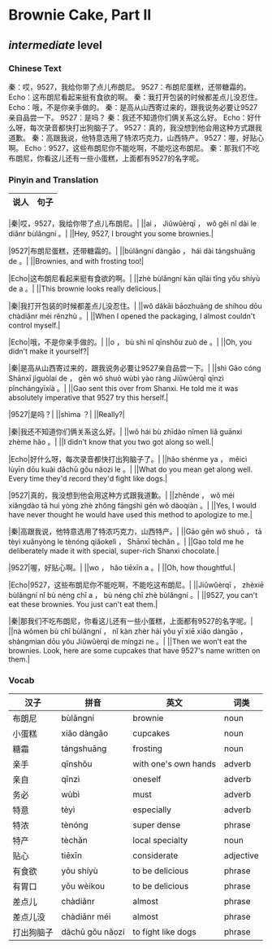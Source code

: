 # Brownie Cake, Part II
## *intermediate* level

### Chinese Text
秦：哎，9527，我给你带了点儿布朗尼。
9527：布朗尼蛋糕，还带糖霜的。
Echo：这布朗尼看起来挺有食欲的啊。
秦：我打开包装的时候都差点儿没忍住。
Echo：哦，不是你亲手做的。
秦：是高从山西寄过来的，跟我说务必要让9527亲自品尝一下。
9527：是吗？
秦：我还不知道你们俩关系这么好。
Echo：好什么呀，每次录音都快打出狗脑子了。
9527：真的，我没想到他会用这种方式跟我道歉。
秦：高跟我说，他特意选用了特浓巧克力，山西特产。
9527：喔，好贴心啊。
Echo：9527，这些布朗尼你不能吃啊，不能吃这布朗尼。
秦：那我们不吃布朗尼，你看这儿还有一些小蛋糕，上面都有9527的名字呢。

### Pinyin and Translation
|说人|句子|
|----|----|

|秦|哎，9527，我给你带了点儿布朗尼。|
||ai ， Jiǔwǔèrqī ， wǒ gěi nǐ dài le diǎnr bùlǎngní 。|
||Hey, 9527, I brought you some brownies.|

|9527|布朗尼蛋糕，还带糖霜的。|
||bùlǎngní dàngāo ， hái dài tángshuāng de 。|
||Brownies, and with frosting too!|

|Echo|这布朗尼看起来挺有食欲的啊。|
||zhè bùlǎngní kàn qǐlái tǐng yǒu shíyù de a 。|
||This brownie looks really delicious.|

|秦|我打开包装的时候都差点儿没忍住。|
||wǒ dǎkāi bāozhuāng de shíhou dōu chàdiǎnr méi rěnzhù 。|
||When I opened the packaging, I almost couldn't control myself.|

|Echo|哦，不是你亲手做的。|
||o ， bù shì nǐ qīnshǒu zuò de 。|
||Oh, you didn't make it yourself?|

|秦|是高从山西寄过来的，跟我说务必要让9527亲自品尝一下。|
||shì Gāo cóng Shānxī jìguòlai de ， gēn wǒ shuō wùbì yào ràng Jiǔwǔèrqī qīnzì pǐnchángyīxià 。|
||Gao sent this over from Shanxi. He told me it was absolutely imperative that 9527 try this herself.|

|9527|是吗？|
||shìma ？|
||Really?|

|秦|我还不知道你们俩关系这么好。|
||wǒ hái bù zhīdào nǐmen liǎ guānxi zhème hǎo 。|
||I didn't know that you two got along so well.|

|Echo|好什么呀，每次录音都快打出狗脑子了。|
||hǎo shénme ya ， měicì lùyīn dōu kuài dǎchū gǒu nǎozi le 。|
||What do you mean get along well. Every time they'd record they'd fight like dogs.|

|9527|真的，我没想到他会用这种方式跟我道歉。|
||zhēnde ， wǒ méi xiǎngdào tā huì yòng zhè zhǒng fāngshì gēn wǒ dàoqiàn 。|
||Yes, I would have never thought he would have used this method to apologize to me.|

|秦|高跟我说，他特意选用了特浓巧克力，山西特产。|
||Gāo gēn wǒ shuō ， tā tèyì xuǎnyòng le tènóng qiǎokelì ， Shānxī tèchǎn 。|
||Gao told me he deliberately made it with special, super-rich Shanxi chocolate.|

|9527|喔，好贴心啊。|
||wo ， hǎo tiēxīn a 。|
||Oh, how thoughtful.|

|Echo|9527，这些布朗尼你不能吃啊，不能吃这布朗尼。|
||Jiǔwǔèrqī ， zhèxiē bùlǎngní nǐ bù néng chī a ， bù néng chī zhè bùlǎngní 。|
||9527, you can't eat these brownies. You just can't eat them.|

|秦|那我们不吃布朗尼，你看这儿还有一些小蛋糕，上面都有9527的名字呢。|
||nà wǒmen bù chī bùlǎngní ， nǐ kàn zhèr hái yǒu yī xiē xiǎo dàngāo ， shàngmian dōu yǒu Jiǔwǔèrqī de míngzi ne 。|
||Then we won't eat the brownies. Look, here are some cupcakes that have 9527's name written on them.|
### Vocab
|汉子|拼音|英文|词类|
|----|----|----|----|
|布朗尼|bùlǎngní|brownie|noun|
|小蛋糕|xiǎo dàngāo|cupcakes|noun|
|糖霜|tángshuāng|frosting|noun|
|亲手|qīnshǒu|with one's own hands|adverb|
|亲自|qīnzì|oneself|adverb|
|务必|wùbì|must|adverb|
|特意|tèyì|especially|adverb|
|特浓|tènóng|super dense|phrase|
|特产|tèchǎn|local specialty|noun|
|贴心|tiēxīn|considerate|adjective|
|有食欲|yǒu shíyù|to be delicious|phrase|
|有胃口|yǒu wèikou|to be delicious|phrase|
|差点儿|chàdiǎnr|almost|phrase|
|差点儿没|chàdiǎnr méi|almost|phrase|
|打出狗脑子|dǎchū gǒu nǎozi|to fight like dogs|phrase|